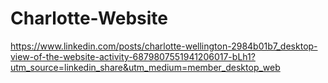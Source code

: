 # Charlotte-Website

https://www.linkedin.com/posts/charlotte-wellington-2984b01b7_desktop-view-of-the-website-activity-6879807551941206017-bLh1?utm_source=linkedin_share&utm_medium=member_desktop_web
